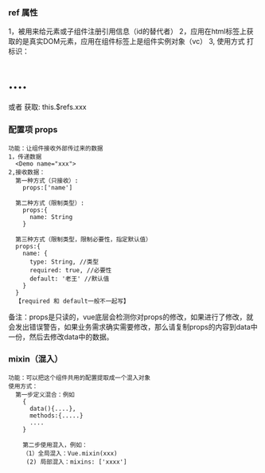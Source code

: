 ### ref 属性
1，被用来给元素或子组件注册引用信息（id的替代者）
2，应用在html标签上获取的是真实DOM元素，应用在组件标签上是组件实例对象（vc）
3, 使用方式
    打标识：<h1 ref="xxx">....</h1> 或者 <the-school ref="xxx"></the-school>
    获取: this.$refs.xxx

### 配置项 props
    功能：让组件接收外部传过来的数据
    1，传递数据
      <Demo name="xxx">
    2,接收数据：
      第一种方式（只接收）:
        props:['name']
      
      第二种方式（限制类型）:
        props:{
          name: String
        }
      
      第三种方式（限制类型，限制必要性，指定默认值）
      props:{
        name: {
          type: String, //类型
          required: true, //必要性
          default: '老王' //默认值
        }
      }
      【required 和 default一般不一起写】
备注：props是只读的，vue底层会检测你对props的修改，如果进行了修改，就会发出错误警告，如果业务需求确实需要修改，那么请复制props的内容到data中一份，然后去修改data中的数据。

### mixin（混入）
    功能：可以把这个组件共用的配置提取成一个混入对象
    使用方式：
      第一步定义混合：例如
        {
          data(){....},
          methods:{.....}
          ....
        }
        
        第二步使用混入，例如：
        （1）全局混入：Vue.mixin(xxx)
         (2) 局部混入：mixins: ['xxxx']



